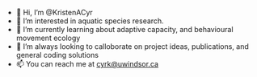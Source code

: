 - 👋 Hi, I’m @KristenACyr
- 👀 I’m interested in aquatic species research.
- 🌱 I’m currently learning about adaptive capacity, and behavioural movement ecology
- 💞️ I’m always looking to calloborate on project ideas, publications, and general coding solutions
- 📫 You can reach me at cyrk@uwindsor.ca

<!---
KristenACyr/KristenACyr is a ✨ special ✨ repository because its `README.md` (this file) appears on your GitHub profile.
You can click the Preview link to take a look at your changes.
--->
